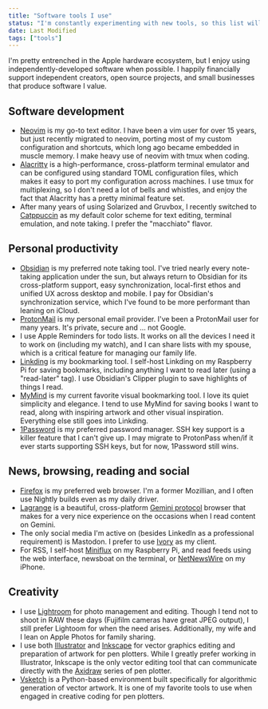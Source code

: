 ```yaml
---
title: "Software tools I use"
status: "I'm constantly experimenting with new tools, so this list will never be static."
date: Last Modified
tags: ["tools"]
---
```


I'm pretty entrenched in the Apple hardware ecosystem, but I enjoy using independently-developed software when possible. I happily financially support independent creators, open source projects, and small businesses that produce software I value.

## Software development
- [Neovim](https://neovim.io) is my go-to text editor. I have been a vim user for over 15 years, but just recently migrated to neovim, porting most of my custom configuration and shortcuts, which long ago became embedded in muscle memory. I make heavy use of neovim with tmux when coding.
- [Alacritty](https://alacritty.org) is a high-performance, cross-platform terminal emulator and can be configured using standard TOML configuration files, which makes it easy to port my configuration across machines. I use tmux for multiplexing, so I don't need a lot of bells and whistles, and enjoy the fact that Alacritty has a pretty minimal feature set.
- After many years of using Solarized and Gruvbox, I recently switched to [Catppuccin](https://catppuccin.com/) as my default color scheme for text editing, terminal emulation, and note taking. I prefer the "macchiato" flavor.

## Personal productivity

- [Obsidian](https://obsidian.md) is my preferred note taking tool. I've tried nearly every note-taking application under the sun, but always return to Obsidian for its cross-platform support, easy synchronization, local-first ethos and unified UX across desktop and mobile. I pay for Obsidian's synchronization service, which I've found to be more performant than leaning on iCloud.
- [ProtonMail](https://protonmail.com) is my personal email provider. I've been a ProtonMail user for many years. It's private, secure and ... not Google.
- I use Apple Reminders for todo lists. It works on all the devices I need it to work on (including my watch), and I can share lists with my spouse, which is a critical feature for managing our family life.
- [Linkding](https://github.com/sissbruecker/linkding) is my bookmarking tool. I self-host Linkding on my Raspberry Pi for saving bookmarks, including anything I want to read later (using a "read-later" tag). I use Obsidian's Clipper plugin to save highlights of things I read.
- [MyMind](https://mymind.com/) is my current favorite visual bookmarking tool. I love its quiet simplicity and elegance. I tend to use MyMind for saving books I want to read, along with inspiring artwork and other visual inspiration. Everything else still goes into Linkding.
- [1Password](https://1password.com/) is my preferred password manager. SSH key support is a killer feature that I can't give up. I may migrate to ProtonPass when/if it ever starts supporting SSH keys, but for now, 1Password still wins.

## News, browsing, reading and social
- [Firefox](https://mozilla.org/firefoxy) is my preferred web browser. I'm a former Mozillian, and I often use Nightly builds even as my daily driver.
- [Lagrange](https://gmi.skyjake.fi/lagrange) is a beautiful, cross-platform [Gemini protocol](https://geminiprotocol.net) browser that makes for a very nice experience on the occasions when I read content on Gemini.
- The only social media I'm active on (besides LinkedIn as a professional requirement) is Mastodon. I prefer to use [Ivory](https://tapbots.com/ivory) as my client.
- For RSS, I self-host [Miniflux](https://miniflux.app) on my Raspberry Pi, and read feeds using the web interface, newsboat on the terminal, or [NetNewsWire](https://netnewswire.com/) on my iPhone.

## Creativity
- I use [Lightroom](https://lightroom.adobe.com/) for photo management and editing. Though I tend not to shoot in RAW these days (Fujifilm cameras have great JPEG output), I still prefer Lightoom for when the need arises. Additionally, my wife and I lean on Apple Photos for family sharing.
- I use both [Illustrator](https://www.adobe.com/products/illustrator.html#modal-hash) and [Inkscape](https://inkscape.org/) for vector graphics editing and preparation of artwork for pen plotters. While I greatly prefer working in Illustrator, Inkscape is the only vector editing tool that can communicate directly with the [Axidraw](https://www.axidraw.com/) series of pen
  plotter.
- [Vsketch](https://vsketch.readthedocs.io/en/latest/) is a Python-based environment built specifically for algorithmic generation of vector artwork. It is one of my favorite tools to use when engaged in creative coding for pen plotters.
